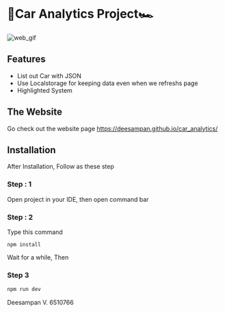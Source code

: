 

# 🧾Car Analytics Project🏎
![web_gif](https://github.com/user-attachments/assets/a7272477-8156-4a79-ab63-7e7d76c225ff)


## Features

- List out Car with JSON
- Use Localstorage for keeping data even when we refreshs page
- Highlighted System

## The Website

  Go check out the website page https://deesampan.github.io/car_analytics/

## Installation

  After Installation, Follow as these step 

### Step : 1

Open project in your IDE, then open command bar
  

### Step : 2

Type this command

```
npm install
```

Wait for a while, Then

### Step 3

```bash
npm run dev
```

Deesampan V. 6510766
